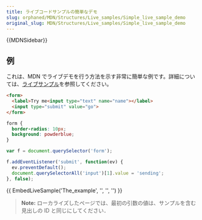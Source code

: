 ```yaml
---
title: ライブコードサンプルの簡単なデモ
slug: orphaned/MDN/Structures/Live_samples/Simple_live_sample_demo
original_slug: MDN/Structures/Live_samples/Simple_live_sample_demo
---
```

{{MDNSidebar}}

## 例

これは、MDN でライブデモを行う方法を示す非常に簡単な例です。詳細については、[ライブサンプル](/ja/docs/MDN/Contribute/Structures/Live_samples)を参照してください。

```html
<form>
  <label>Try me<input type="text" name="name"></label>
  <input type="submit" value="go">
</form>
```

```css
form {
  border-radius: 10px;
  background: powderblue;
}
```

```js
var f = document.querySelector('form');

f.addEventListener('submit', function(ev) {
  ev.preventDefault();
  document.querySelectorAll('input')[1].value = 'sending';
}, false);
```

{{ EmbedLiveSample('The_example', '', '', '') }}

> **Note:** ローカライズしたページでは、最初の引数の値は、サンプルを含む見出しの ID と同じにしてください．
